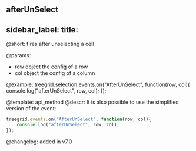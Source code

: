 afterUnSelect
---
sidebar_label: 
title: 
---          

@short: fires after unselecting a cell

@params:

- row		object		the config of a row
- col       object      the config of a column


@example:
treegrid.selection.events.on("AfterUnSelect", function(row, col){
    console.log("afterUnSelect", row, col); 
});


@template: api_method
@descr:
It is also possible to use the simplified version of the event:

~~~js
treegrid.events.on("AfterUnSelect", function(row, col){
    console.log("afterUnSelect", row, col); 
});
~~~

@changelog:
added in v7.0

